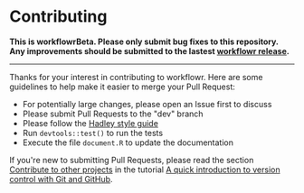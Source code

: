 # Contributing

**This is workflowrBeta. Please only submit bug fixes to this repository. Any
improvements should be submitted to the lastest [workflowr
release](https://github.com/jdblischak/workflowr).**

---

Thanks for your interest in contributing to workflowr.
Here are some guidelines to help make it easier to merge your Pull Request:

* For potentially large changes, please open an Issue first to discuss
* Please submit Pull Requests to the "dev" branch
* Please follow the [Hadley style guide][style]
* Run `devtools::test()` to run the tests
* Execute the file `document.R` to update the documentation

If you're new to submitting Pull Requests, please read the section [Contribute
to other projects][contribute] in the tutorial [A quick introduction to version
control with Git and GitHub][git-tutorial].

[style]: http://adv-r.had.co.nz/Style.html
[contribute]: http://journals.plos.org/ploscompbiol/article?id=10.1371/journal.pcbi.1004668#sec011
[git-tutorial]: http://journals.plos.org/ploscompbiol/article?id=10.1371/journal.pcbi.1004668
